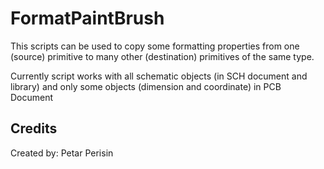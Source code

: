 # FormatPaintBrush
This scripts can be used to copy some formatting properties from
one (source) primitive to many other (destination) primitives of
the same type.

Currently script works with all schematic objects (in SCH document
and library) and only some objects (dimension and coordinate) in
PCB Document


## Credits
Created by:    Petar Perisin